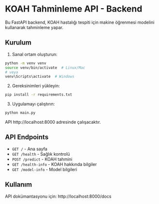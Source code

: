 # KOAH Tahminleme API - Backend

Bu FastAPI backend, KOAH hastalığı tespiti için makine öğrenmesi modelini kullanarak tahminleme yapar.

## Kurulum

1. Sanal ortam oluşturun:
```bash
python -m venv venv
source venv/bin/activate  # Linux/Mac
# veya
venv\Scripts\activate  # Windows
```

2. Gereksinimleri yükleyin:
```bash
pip install -r requirements.txt
```

3. Uygulamayı çalıştırın:
```bash
python main.py
```

API http://localhost:8000 adresinde çalışacaktır.

## API Endpoints

- `GET /` - Ana sayfa
- `GET /health` - Sağlık kontrolü
- `POST /predict` - KOAH tahmini
- `GET /health-info` - KOAH hakkında bilgiler
- `GET /model-info` - Model bilgileri

## Kullanım

API dokümantasyonu için: http://localhost:8000/docs 
